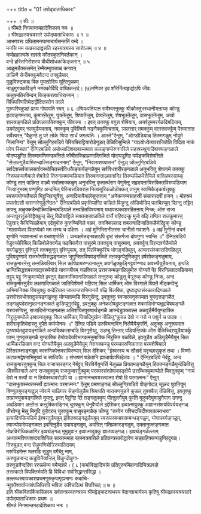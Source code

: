 +++
title = "01 उपोद्घाताधिकारः"

+++
॥ श्रीः ॥  
॥ श्रीमते निगमान्तमहादेशिकाय नमः ॥  
॥ श्रीमद्रहस्यत्रयसारे उपोद्घाताधिकारः ॥ १ ॥  
आभगवत्तः प्रथितामनघामाचार्यसन्ततिं वन्दे ।  
मनसि मम यत्प्रसादाद्वसति रहस्यत्रयस्य सारोऽयम् ॥ ४ ॥  
कर्मब्रह्मात्मके शास्त्रे कौतस्कुतनिवर्तकान् ।  
वन्दे हस्तिगिरीशस्य वीथीशोधककिङ्करान् ॥ ५  
आळुमडैक्कलमॆऩ् ऱॆम्मैयम्बुयत्ताळ् कणवऩ्  
ताळिणै सेर्न्दॆमक्कुमवैदन्द तगवुडैयार्  
मूळुमिरुट्कळ् विळ मुयऩ्ऱोदिय मूऩ्ऱिऩुळ्ळम्  
नाळुमुगक्कविङ्गे नमक्कोर्विदि वाय्क्किऩ्ऱदे। (७)मणिवर इव शौरेर्नित्यहृद्योऽपि जीवः  
कलुषमतिरविन्दन् किङ्करत्वाधिराज्यम् ।  
विधिपरिणतिभेदाद्वीक्षितस्तेन काले  
गुरुपरिषदुपज्ञं प्राप्य गोपायति स्वम् ॥ ६ ॥श्रियःपतियाऩ सर्वेश्वरऩुक्कु श्रीकौस्तुभस्थानीयऩाय्क् कॊण्डु हृदयङ्गमऩाय्, कुमारऩॆऩ्ऱुम्, पुत्रऩॆऩ्ऱुम्, शिष्यऩॆऩ्ऱुम्, प्रेष्यऩॆऩ्ऱुम्, शेषभूतऩॆऩ्ऱुम्, दासभूतऩॆऩ्ऱुम्, अव्वो शास्त्रङ्गळिले प्रतिपन्नऩायिरुक्कुम् जीवात्मा । इवऩ् तऩक्कु वगुत्त शेषियाय्, अयर्वऱुममरर्गळदिबदियाय्, उयर्वऱवुयर् नलमुडैयवऩाय्, नमक्कुम् पूविऩ्मिसै नङ्गैक्कुमिऩ्बऩाय्, ञालत्तार् तमक्कुम् वाऩत्तवर्क्कुम् पॆरुमाऩाऩ सर्वेश्वरऩ् "वैकुण्ठे तु परे लोके श्रिया सार्धं जगत्पतिः । आस्ते"ऎऩ्ऱुम्, "ऒण्डॊडियाळ् तिरुमगळुम् नीयुमे निलानिऱ्प" वॆऩ्ऱुम् सॊल्लुगिऱबडिये पॆरियबिराट्टियारोडेगूडत् तॆळिविसुम्बिले "याऽयोध्येत्यपराजितेति विदिता नाकं परेण स्थिता" ऎऩ्गिऱबडिये अयोध्यादिशब्दवाच्यमाऩ कलङ्गाप्पॆरुनगरिले सहस्रस्थूणादिवाक्यङ्गळाले योदप्पडुगिऱ तिरुमामणिमण्डबत्तिले कौषीतकिब्राह्मणादिगळिले योदप्पडुगिऱ पर्यङ्कविशेषत्तिले "सॆऩ्ऱाल्गुडैयामिरुन्दाल्सिङ्गादऩमाम्" ऎऩ्ऱुम्, "निवासशय्यासन" ऎऩ्ऱुञ् जॊल्लुगिऱबडिये सर्वदेशसर्वकालसर्वावस्थोचितसर्वविधकैङ्कर्यङ्गळैयुम् सर्वविधशरीरङ्गळाले अनुभवित्तु शेषत्वमे तऩक्कु निरूपकमागैयाले शेषऩॆऩ्ऱे तिरुनाममाम्बडियाऩ तिरुवनन्ताऴ्वाऩागिऱ तिरुप्पळ्ळिमॆत्तैयिले वाऩिळवरसाय्क् कॊण्डु ताऩ् वाऴ्गिऱ वाऴ्वै सर्वात्माक्कळुम् अनुभवित्तु कृतार्त्थराग वेणुमॆऩ्ऱु सहृदयऩायिरुक्किऱविरुप्पडियाग नित्यानुभवम् पण्णुगिऱ अन्दमिल् पेरिऩ्बत्तडियराऩ नित्यसूरिकळोडॊक्कत् ताऩुम् स्वामिकैङ्कर्यत्तुक्कु स्वरूपयोग्यतैयाले यिट्टुप्पिऱन्दुवैत्तु, अनादिमायैयालेसुप्तऩाय् "अनेकजन्मसाहस्रीं संसारपदवीं व्रजन् । मोहश्रमं प्रयातोऽसौ वासनारेणुकुण्ठितः" ऎऩ्गिऱबडिये प्रकृतियागिऱ पाऴिले विऴुन्दु ओडियोडिप् पलबिऱप्पुम् पिऱन्दु तट्टित् तावऱ्ऱु अऴुक्कडैन्दॊळियऴिन्दबडियाले तत्त्वहितविषयमाय् यथावत्प्रकाशरहितऩाय् निऱ्क; ऒरु राजा अन्तःपुरत्तुडऩेवेट्टैक्कुच् चॆऩ्ऱु विळैयाट्टिले सक्तऩाऩवळविले वार्त्तै यऱिवदऱ्कु मुऩ्बे वऴि तप्पिऩ राजकुमारऩ् ऎडुत्तार् कैयिऱ्पिळ्ळैयाय् एदेऩुमॊरु कुरुच्चियिले वळर, तऩक्किल्लाद शबरत्वादिजातिकळैयेऱिट्टुक् कॊण्डु "माताप्येका पिताप्येको मम तस्य च पक्षिणः । अहं मुनिभिरानीतस्स चानीतो गवाशनैः ॥ अहं मुनीनां वचनं शृणोमि गवाशनानां स वचश्शृणोति । प्रत्यक्षमेतद्भवताऽपि दृष्टं संसर्गजा दोषगुणा भवन्ति ॥" ऎऩ्गिऱबडिये वेडुवच्चेरियिल् किळिबोलेयवर्गळ् पऴक्किवैत्त पासुरमे तऩक्कुप् पासुरमाय्, अवर्क्कुप् पिऱन्दवर्गळैप्पोले यवर्गळूणुम् वृत्तियुमे तऩक्कूणुम् वृत्तियुमाय्, तऩ् पिऱविक्कुरिय भोगङ्गळिलुम्, आचारसंस्कारादिगळिलुम् पुदियदुण्णादे राजभोगविरुद्धङ्गळाऩ जुगुप्सितविषयङ्गळिले तऩक्कुप्पेऱुमिऴवुम् हर्षशोकङ्गळुमाय्, राजकुमारऩॆऩ्ऱु तऩ्ऩडियऱिवार् सिल ऋषिप्रायरुण्डाऩालुम् अवर्गळुक्कुङ्गिट्टवॊण्णाद अवस्थैयुडैयऩाय्, इप्पडि भ्रान्तिसिद्धशबरत्वाद्यवस्थैयोडे यावज्जीवम् नडक्किल् उत्तरजन्मङ्गळिलुमॊरु योग्यतै पॆऱ विरगिल्लादबडियाय्त् तट्टुप् पट्टु निऱ्कुमाप्पोले इवऩुम् देहात्माभिमानादिगळाले तऩ्ऩुरुक् कॊडुत्तु वेऱ्ऱुरुक् कॊण्डु निऱ्क, अन्द राजकुमारऩुडैय लक्षणादिगळाले जातिविशेषत्तै यऱिवार् सिल धार्मिकर् ऒरु विरगाले यिवऩै मीट्कप्पॆऱ्ऱु अभिमानिक्क विवऩुक्कु वन्देऱियाऩ जात्यन्तराभिमानत्तै वऴि विलक्कि, दृष्टादृष्टसंस्कारादिगळाले उत्तरोत्तरभोगतदुपायङ्गळुक्कु योग्यऩाम्बडि विरगुसॆय्दु, इवऩुक्कु स्वजात्यनुरूपमाऩ गुणवृत्तङ्गळैत् तङ्गळुपदेशानुष्ठानङ्गळाले कुडिप्पुगुरविट्टु, इवऩुक्कु अनेकदोषदुष्टङ्गळाऩ शबरादिभोग्यक्षुद्रविषयङ्गळै यरुवरुप्पित्तु, राजादिभोग्यङ्गळाऩ अतिशयितपुरुषार्थङ्गळै आय्न्दॆडुक्कवल्ल अळवुडैमैयैयुण्डाक्कि निऱुत्तुमाप्पोले इव्वात्मावुक्कु सिल धार्मिकर् पित्रादिमुखेन नॊडित्तु"पुमान्न देवो न नरो न पशुर्न च पादपः । शरीराकृतिभेदास्तु भूपैते कर्मयोनयः ॥" ऎऩ्गिऱ पडिये उरुवियन्दविन् निलैमैयैयुणर्त्ति, अदुक्कु अनुरूपमाऩ पुरुषार्थतदुपायङ्गळिले अन्वयिक्कलाम्बडि विरगुसॆय्दु, उडम्बु तिऩ्ऩार् पडियऩ्ऱिक्के ऒरु वॆळिच्चिऱप्पुडैयार्क्कु वरुम् गुणवृत्तङ्गळै युण्डाक्कि हेयोपादेयविभागक्षमऩुमाक्कि निऱुत्तिऩ वळविले, इवऩुडैय अडियुडैमैयैयुम् सिल धार्मिकरडियाग वन्द योग्यतैयैयुम् अळवुडैमैयैयुम् नेरागक्कण्डु परमकारुणिकऩाऩ परमशेषियाले प्रेरितराय्त्ताङ्गळुम् कारुणिकोत्तमरायिरुप्पार् सिल देशिकर् "ईश्वरस्य च सौहार्दं यदृच्छासुकृतं तथा । विष्णोः कटाक्षमद्वेषमाभिमुख्यं च सात्विकैः ॥ संभाषणं षडेतानि ह्याचार्यप्राप्तिहेतवः । " ऎऩ्गिऱबडिये नेर्बट्टु, अन्द राजकुमारऩुक्कुच् चिल राजान्तरङ्गर् नेर्बट्टुप् पिऱवियैयुणर्त्ति मेलुळ्ळ प्रियतमङ्गळैयुम् हिततमङ्गळैयुन्दॆळिवित्तु ऒरुविरगाले अन्द राजावुक्कुम् राजकुमारऩुक्कुम् परस्परसंश्लेषाकाङ्क्षैयै उत्तम्भिक्कुमाप्पोले यिवऩुक्कुम् "नायं देवो न मर्त्यो वा न तिर्यक्स्थावरोऽपि वा । ज्ञानानन्दमयस्त्वात्मा शेषो हि परमात्मनः" ऎऩ्ऱुम् "दासभूतास्स्वतस्सर्वे ह्यात्मानः परमात्मनः" ऎऩ्ऱुम् प्रमाणङ्गळ् सॊल्लुगिऱबडिये पॊङ्गोदञ् जूऴ्न्द पुवऩियुम् विण्णुलगुमङ्गादुञ् जोरामे याळ्गिऩ्ऱ सॆङ्गोलुडैय श्रियःपति नारायणऩुडऩे कुडल् तुवक्कैत् तॆळिवित्तु, इवऩुक्कु तत्प्राप्त्युपायङ्गळिले मुयऩ्ऱु, इवऩ् पॆऱुगिऱ पेऱे तङ्गळुक्कुप् पॊऩ्ऩुलगैयुम् पुवऩि मुऴुवदैयुमाळुगैयाग उगन्दु अदडियाग अऩ्ऱीऩ्ऱ कऩ्ऱुक्किरङ्गिच् चुरक्कुम् धेनुवैप्पोले इद्देशिकर् इव्वात्मावुक्कु अज्ञानसंशयविपर्ययङ्गळ् तीरवेण्डु मॆऩ्ऱु मिगुदि कुऱैवऱच् चुरक्कुम् पासुरङ्गळैक् कॊण्डु "तत्त्वेन यश्चिदचिदीश्वरतत्स्वभाव" इत्यादिगळिऱ्पडिये ईश्वरऩुडैयवुम् ईशितव्यङ्गळुडैयवुम् स्वरूपस्वभावसम्बन्धङ्गळुम्, भोगापवर्गङ्गळुम्, त्याज्योपादेयङ्गळाऩ इवऱ्ऱिऩुडैय उपायङ्गळुम्, अवऱ्ऱिऩ् गतिप्रकारङ्गळुम्, उक्तानुक्तङ्गळाऩ मोक्षविरोधिकळागिऱ इव्वर्थङ्गळ् मुमुक्षुवाऩ इव्वात्मावुक्कु ज्ञातव्यङ्गळ्। इव्वर्थङ्गळॆल्लाम् अध्यात्मविषयशब्दराशियिल् सारतममाऩ रहस्यत्रयत्तिले प्रतितन्त्रसारोद्धारेण सङ्ग्रहिक्कप्पडुगिऱदुगळ्। तिरुवुडऩ् वन्द सॆऴुमणिबोऱ्ऱिरुमालिदयम्  
मरुविडमॆऩ्ऩ मलरडि सूडुम् वगैबॆऱु नाम्,  
करुवुडऩ्वन्द कडुविऩैयाऱ्ऱिल् विऴुन्दॊऴुगा-  
तरुवुडऩैन्दऱिवा ररुळ्सॆय्य वमैन्दऩरे। ( ८ )कर्माविद्यादिचक्रे प्रतिपुरुषमिहानादिचित्रप्रवाहे  
तत्तत्काले विपक्तिर्भवति हि विविधा सर्वसिद्धान्तसिद्धा ।  
तल्लब्धस्वावकाशप्रथमगुरुकृपागृह्यमाणः कदाचि-  
न्मुक्तैश्वर्यान्तसंपन्निधिरपि भविता कश्चिदित्थं विपश्चित् ॥ ७ ॥  
इति श्रीकवितार्किकसिंहस्य सर्वतन्त्रस्वतन्त्रस्य श्रीमद्वेङ्कटनाथस्य वेदान्ताचार्यस्य कृतिषु श्रीमद्रहस्यत्रयसारे उपोद्घाताधिकारः प्रथमः ॥  
श्रीमते निगमान्तमहादेशिकाय नमः ॥